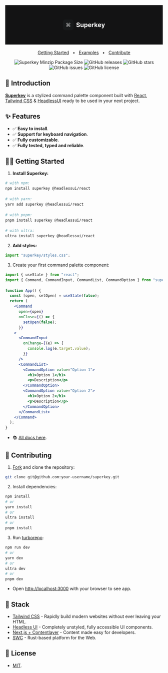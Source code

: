 <div align="center">

<a href="https://superkey.vercel.app/">
<img src="./docs/public/img/banner_gh.png" />
</a>

<p></p>

<a href="https://superkey.vercel.app/docs/getting-started">Getting Started</a>
<span>&nbsp;&nbsp;•&nbsp;&nbsp;</span>
<a href="https://github.com/pheralb/superkey/tree/main/examples">Examples</a>
<span>&nbsp;&nbsp;•&nbsp;&nbsp;</span>
<a href="#-contributing">Contribute</a>

![Superkey Minzip Package Size](https://img.shields.io/bundlephobia/minzip/superkey)
![GitHub releases](https://img.shields.io/github/release/pheralb/superkey)
![GitHub stars](https://img.shields.io/github/stars/pheralb/superkey)
![GitHub issues](https://img.shields.io/github/issues/pheralb/superkey)
![GitHub license](https://img.shields.io/github/license/pheralb/superkey)

</div>

## 👋 Introduction

[**Superkey**](https://superkey.vercel.app/) is a stylized command palette component built with [React](https://reactjs.org/), [Tailwind CSS](https://tailwindcss.com/) & [HeadlessUI](https://headlessui.com/) ready to be used in your next project.

## ✨ Features

- ✅ **Easy to install**.
- ✅ **Support for keyboard navigation**.
- ✅ **Fully customizable**.
- ✅ **Fully tested, typed and reliable**.

## 👨‍🚀 Getting Started

1. **Install Superkey:**

```bash
# with npm:
npm install superkey @headlessui/react

# with yarn:
yarn add superkey @headlessui/react

# with pnpm:
pnpm install superkey @headlessui/react

# with ultra:
ultra install superkey @headlessui/react
```

2. **Add styles:**

```jsx
import "superkey/styles.css";
```

3. Create your first command palette component:

```jsx
import { useState } from "react";
import { Command, CommandInput, CommandList, CommandOption } from "superkey";

function App() {
  const [open, setOpen] = useState(false);
  return (
    <Command
      open={open}
      onClose={() => {
        setOpen(false);
      }}
    >
      <CommandInput
        onChange={(e) => {
          console.log(e.target.value);
        }}
      />
      <CommandList>
        <CommandOption value="Option 1">
          <h1>Option 1</h1>
          <p>Description</p>
        </CommandOption>
        <CommandOption value="Option 2">
          <h1>Option 2</h1>
          <p>Description</p>
        </CommandOption>
      </CommandList>
    </Command>
  );
}
```

- 📚 [All docs here](https://superkey.vercel.app/docs/getting-started).

## 🤝 Contributing

1. [Fork](https://github.com/pheralb/superkey/fork) and clone the repository:

```bash
git clone git@github.com:your-username/superkey.git
```

2. Install dependencies:

```bash
npm install
# or
yarn install
# or
ultra install
# or
pnpm install
```

3. Run [turborepo](https://turbo.build/repo):

```bash
npm run dev
# or
yarn dev
# or
ultra dev
# or
pnpm dev
```

- Open [http://localhost:3000](http://localhost:3000) with your browser to see app.

## 🔧 Stack

- [Tailwind CSS](https://tailwindcss.com/) - Rapidly build modern websites without ever leaving your HTML.
- [Headless UI](https://headlessui.com/) - Completely unstyled, fully accessible UI components.
- [Next.js + Contentlayer](https://www.contentlayer.dev/) - Content made easy for developers.
- [SWC](https://swc.rs/) - Rust-based platform for the Web.

## 🔑 License

- [MIT](https://github.com/pheralb/superkey/blob/main/LICENSE).
